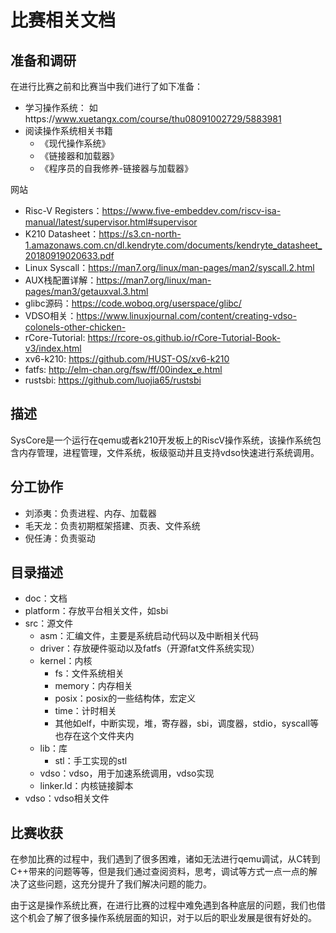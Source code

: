 # 比赛相关文档

## 准备和调研

在进行比赛之前和比赛当中我们进行了如下准备：

- 学习操作系统： 如https://www.xuetangx.com/course/thu08091002729/5883981
- 阅读操作系统相关书籍
  - 《现代操作系统》
  - 《链接器和加载器》
  - 《程序员的自我修养-链接器与加载器》

网站

* Risc-V Registers：https://www.five-embeddev.com/riscv-isa-manual/latest/supervisor.html#supervisor
* K210 Datasheet：https://s3.cn-north-1.amazonaws.com.cn/dl.kendryte.com/documents/kendryte_datasheet_20180919020633.pdf
* Linux Syscall：https://man7.org/linux/man-pages/man2/syscall.2.html
* AUX栈配置详解：https://man7.org/linux/man-pages/man3/getauxval.3.html
* glibc源码：https://code.woboq.org/userspace/glibc/
* VDSO相关：https://www.linuxjournal.com/content/creating-vdso-colonels-other-chicken- 
* rCore-Tutorial: https://rcore-os.github.io/rCore-Tutorial-Book-v3/index.html
* xv6-k210: https://github.com/HUST-OS/xv6-k210
* fatfs: http://elm-chan.org/fsw/ff/00index_e.html
* rustsbi: https://github.com/luojia65/rustsbi

## 描述

SysCore是一个运行在qemu或者k210开发板上的RiscV操作系统，该操作系统包含内存管理，进程管理，文件系统，板级驱动并且支持vdso快速进行系统调用。

## 分工协作

* 刘添夷：负责进程、内存、加载器
* 毛天龙：负责初期框架搭建、页表、文件系统
* 倪任涛：负责驱动

## 目录描述

* doc：文档
* platform：存放平台相关文件，如sbi
* src：源文件
  * asm：汇编文件，主要是系统启动代码以及中断相关代码
  * driver：存放硬件驱动以及fatfs（开源fat文件系统实现）
  * kernel：内核
    * fs：文件系统相关
    * memory：内存相关
    * posix：posix的一些结构体，宏定义
    * time：计时相关
    * 其他如elf，中断实现，堆，寄存器，sbi，调度器，stdio，syscall等也存在这个文件夹内
  * lib：库
    * stl：手工实现的stl
  * vdso：vdso，用于加速系统调用，vdso实现
  * linker.ld：内核链接脚本
* vdso：vdso相关文件

## 比赛收获

在参加比赛的过程中，我们遇到了很多困难，诸如无法进行qemu调试，从C转到C++带来的问题等等，但是我们通过查阅资料，思考，调试等方式一点一点的解决了这些问题，这充分提升了我们解决问题的能力。

由于这是操作系统比赛，在进行比赛的过程中难免遇到各种底层的问题，我们也借这个机会了解了很多操作系统层面的知识，对于以后的职业发展是很有好处的。

